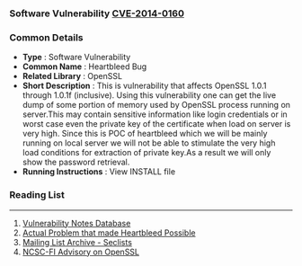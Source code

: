 ### Software Vulnerability [CVE-2014-0160](https://cve.mitre.org/cgi-bin/cvename.cgi?name=cve-2014-0160)

### Common Details

* **Type**              : Software Vulnerability
* **Common Name**       : Heartbleed Bug
* **Related Library**   : OpenSSL
* **Short Description** : This is vulnerability that affects OpenSSL 1.0.1 through 1.0.1f (inclusive). Using this vulnerability one can get
the live dump of some portion of memory used by OpenSSL process running on server.This may contain sensitive information like login credentials
or in worst case even the private key of the certificate when load on server is very high. Since this is POC of heartbleed which we will be
mainly running on local server we will not be able to stimulate the very high load conditions for extraction of private key.As a result we will only show the password retrieval.
* **Running Instructions** : View INSTALL file 



### Reading List
----------------------------------------------------------------------
1. [Vulnerability Notes Database](https://www.kb.cert.org/vuls/id/720951)
2. [Actual Problem that made Heartbleed Possible](https://www.securecoding.cert.org/confluence/display/c/ARR38-C.+Guarantee+that+library+functions+do+not+form+invalid+pointers)
3. [Mailing List Archive - Seclists](http://seclists.org/oss-sec/2014/q2/22)
4. [NCSC-FI Advisory on OpenSSL](https://www.viestintavirasto.fi/en/cybersecurity/vulnerabilities/2014/vulnerability-2014-049.html)

